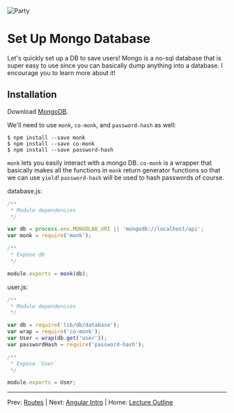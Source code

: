 ![Party](http://i.imgur.com/e1GzZ.gif)
# Set Up Mongo Database

Let's quickly set up a DB to save users! Mongo is a no-sql database that is super easy to use since you can basically dump anything into a database. I encourage you to learn more about it!

## Installation

Download [MongoDB](https://www.mongodb.org/downloads#production).

We'll need to use `monk`, `co-monk`, and `password-hash` as well:

```
$ npm install --save monk
$ npm install --save co-monk
$ npm install --save password-hash
```

`monk` lets you easily interact with a mongo DB. `co-monk` is a wrapper that basically makes all the functions in `monk` return generator functions so that we can use `yield`! `password-hash` will be used to hash passwords of course.

database.js:

```js
/**
 * Module dependencies
 */

var db = process.env.MONGOLAB_URI || 'mongodb://localhost/api';
var monk = require('monk');

/**
 * Expose db
 */

module.exports = monk(db);
```

user.js:

```js
/**
 * Module dependencies
 */

var db = require('lib/db/database');
var wrap = require('co-monk');
var User = wrap(db.get('user'));
var passwordHash = require('password-hash');

/**
 * Expose `User`
 */

module.exports = User;
```
________________________________

Prev: [Routes](./routes.md) | Next: [Angular Intro](../angularjs/intro.md) | Home: [Lecture Outline](../README.md)
